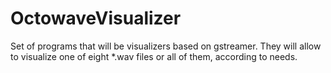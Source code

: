 # OctowaveVisualizer
Set of programs that will be visualizers based on gstreamer. They will allow to visualize one of eight *.wav files or all of them, according to needs.

